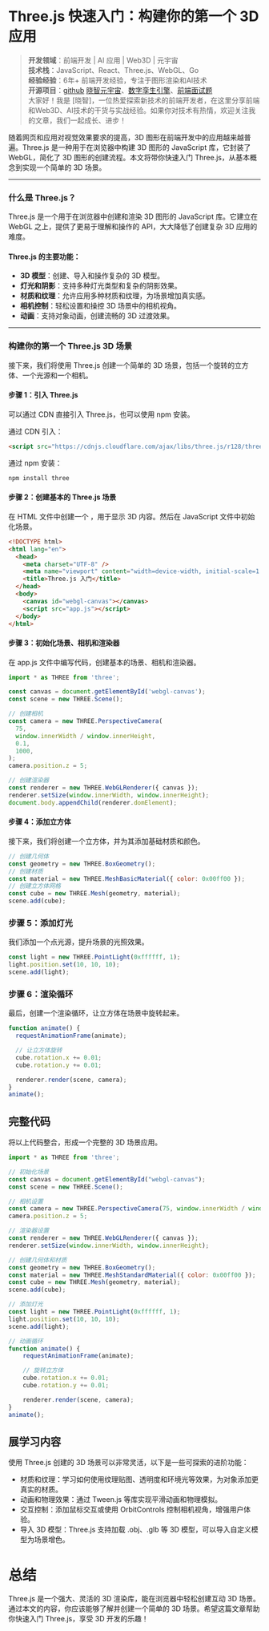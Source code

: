 # Three.js 快速入门：构建你的第一个 3D 应用

> **开发领域**：前端开发 | AI 应用 | Web3D | 元宇宙  
> **技术栈**：JavaScript、React、Three.js、WebGL、Go  
> **经验经验**：6年+ 前端开发经验，专注于图形渲染和AI技术  
> **开源项目**：[github](https://github.com/dezhizhang) [晓智元宇宙](https://www.xiaozhi.shop/)、[数字孪生引擎](https://www.shuqin.cc/)、[前端面试题](https://fe.shuqin.cc/)   
> 大家好！我是 [晓智]，一位热爱探索新技术的前端开发者，在这里分享前端和Web3D、AI技术的干货与实战经验。如果你对技术有热情，欢迎关注我的文章，我们一起成长、进步！



随着网页和应用对视觉效果要求的提高，3D 图形在前端开发中的应用越来越普遍。Three.js 是一种用于在浏览器中构建 3D 图形的 JavaScript 库，它封装了 WebGL，简化了 3D 图形的创建流程。本文将带你快速入门 Three.js，从基本概念到实现一个简单的 3D 场景。

---

### 什么是 Three.js？

Three.js 是一个用于在浏览器中创建和渲染 3D 图形的 JavaScript 库。它建立在 WebGL 之上，提供了更易于理解和操作的 API，大大降低了创建复杂 3D 应用的难度。

#### Three.js 的主要功能：

- **3D 模型**：创建、导入和操作复杂的 3D 模型。
- **灯光和阴影**：支持多种灯光类型和复杂的阴影效果。
- **材质和纹理**：允许应用多种材质和纹理，为场景增加真实感。
- **相机控制**：轻松设置和操控 3D 场景中的相机视角。
- **动画**：支持对象动画，创建流畅的 3D 过渡效果。

---

### 构建你的第一个 Three.js 3D 场景

接下来，我们将使用 Three.js 创建一个简单的 3D 场景，包括一个旋转的立方体、一个光源和一个相机。

#### 步骤 1：引入 Three.js

可以通过 CDN 直接引入 Three.js，也可以使用 npm 安装。

通过 CDN 引入：

```html
<script src="https://cdnjs.cloudflare.com/ajax/libs/three.js/r128/three.min.js"></script>
```

通过 npm 安装：

```bash
npm install three

```

#### 步骤 2：创建基本的 Three.js 场景

在 HTML 文件中创建一个 <canvas>，用于显示 3D 内容。然后在 JavaScript 文件中初始化场景。

```html
<!DOCTYPE html>
<html lang="en">
  <head>
    <meta charset="UTF-8" />
    <meta name="viewport" content="width=device-width, initial-scale=1.0" />
    <title>Three.js 入门</title>
  </head>
  <body>
    <canvas id="webgl-canvas"></canvas>
    <script src="app.js"></script>
  </body>
</html>
```

#### 步骤 3：初始化场景、相机和渲染器

在 app.js 文件中编写代码，创建基本的场景、相机和渲染器。

```js
import * as THREE from 'three';

const canvas = document.getElementById('webgl-canvas');
const scene = new THREE.Scene();

// 创建相机
const camera = new THREE.PerspectiveCamera(
  75,
  window.innerWidth / window.innerHeight,
  0.1,
  1000,
);
camera.position.z = 5;

// 创建渲染器
const renderer = new THREE.WebGLRenderer({ canvas });
renderer.setSize(window.innerWidth, window.innerHeight);
document.body.appendChild(renderer.domElement);
```

#### 步骤 4：添加立方体

接下来，我们将创建一个立方体，并为其添加基础材质和颜色。

```js
// 创建几何体
const geometry = new THREE.BoxGeometry();
// 创建材质
const material = new THREE.MeshBasicMaterial({ color: 0x00ff00 });
// 创建立方体网格
const cube = new THREE.Mesh(geometry, material);
scene.add(cube);
```

### 步骤 5：添加灯光

我们添加一个点光源，提升场景的光照效果。

```js
const light = new THREE.PointLight(0xffffff, 1);
light.position.set(10, 10, 10);
scene.add(light);
```

### 步骤 6：渲染循环

最后，创建一个渲染循环，让立方体在场景中旋转起来。

```js
function animate() {
  requestAnimationFrame(animate);

  // 让立方体旋转
  cube.rotation.x += 0.01;
  cube.rotation.y += 0.01;

  renderer.render(scene, camera);
}
animate();
```
## 完整代码
将以上代码整合，形成一个完整的 3D 场景应用。
```js
import * as THREE from 'three';

// 初始化场景
const canvas = document.getElementById("webgl-canvas");
const scene = new THREE.Scene();

// 相机设置
const camera = new THREE.PerspectiveCamera(75, window.innerWidth / window.innerHeight, 0.1, 1000);
camera.position.z = 5;

// 渲染器设置
const renderer = new THREE.WebGLRenderer({ canvas });
renderer.setSize(window.innerWidth, window.innerHeight);

// 创建几何体和材质
const geometry = new THREE.BoxGeometry();
const material = new THREE.MeshStandardMaterial({ color: 0x00ff00 });
const cube = new THREE.Mesh(geometry, material);
scene.add(cube);

// 添加灯光
const light = new THREE.PointLight(0xffffff, 1);
light.position.set(10, 10, 10);
scene.add(light);

// 动画循环
function animate() {
    requestAnimationFrame(animate);

    // 旋转立方体
    cube.rotation.x += 0.01;
    cube.rotation.y += 0.01;

    renderer.render(scene, camera);
}
animate();

```
## 展学习内容
使用 Three.js 创建的 3D 场景可以非常灵活，以下是一些可探索的进阶功能：

- 材质和纹理：学习如何使用纹理贴图、透明度和环境光等效果，为对象添加更真实的材质。
- 动画和物理效果：通过 Tween.js 等库实现平滑动画和物理模拟。
- 交互控制：添加鼠标交互或使用 OrbitControls 控制相机视角，增强用户体验。
- 导入 3D 模型：Three.js 支持加载 .obj、.glb 等 3D 模型，可以导入自定义模型为场景增色。

# 总结
Three.js 是一个强大、灵活的 3D 渲染库，能在浏览器中轻松创建互动 3D 场景。通过本文的内容，你应该能够了解并创建一个简单的 3D 场景。希望这篇文章帮助你快速入门 Three.js，享受 3D 开发的乐趣！